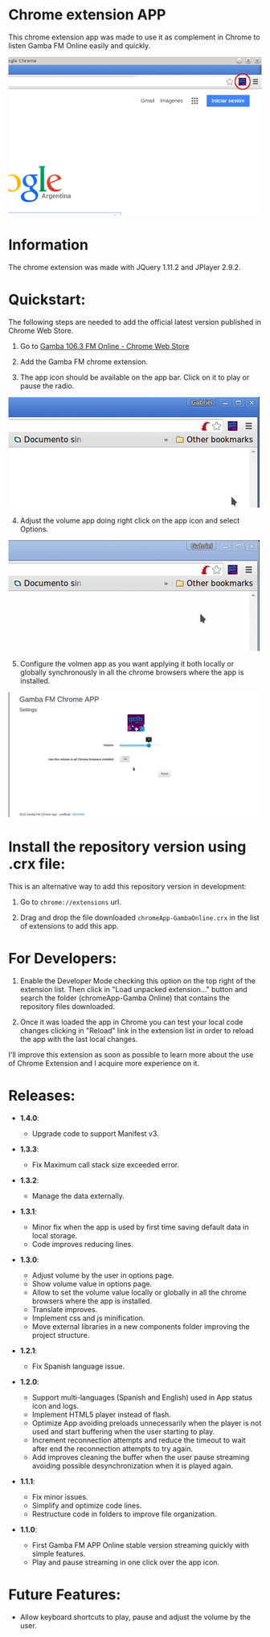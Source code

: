 Chrome extension APP
======

This chrome extension app was made to use it as complement in Chrome to listen Gamba FM Online easily and quickly.

![Gamba FM APP Online](https://raw.githubusercontent.com/gabrielruiz/chromeApp-GambaOnline/master/img/gambaFmChromeApp.png)

Information
======

The chrome extension was made with JQuery 1.11.2 and JPlayer 2.9.2.

Quickstart:
======

The following steps are needed to add the official latest version published in Chrome Web Store.

1) Go to [Gamba 106.3 FM Online - Chrome Web Store](https://chrome.google.com/webstore/detail/gamba-1063-fm-online/fkfjmigadmikjjjgikhnnenojifcgffb)

2) Add the Gamba FM chrome extension.

3) The app icon should be available on the app bar. Click on it to play or pause the radio.

![Gamba FM APP Online icon](https://raw.githubusercontent.com/gabrielruiz/chromeApp-GambaOnline/master/img/clickOnGambaApp.gif)

4) Adjust the volume app doing right click on the app icon and select Options.

![Gamba FM APP Options](https://raw.githubusercontent.com/gabrielruiz/chromeApp-GambaOnline/master/img/clickOnOptions.gif)

5) Configure the volmen app as you want applying it both locally or globally synchronously in all the chrome browsers where the app is installed.

![Gamba FM APP Settings](https://raw.githubusercontent.com/gabrielruiz/chromeApp-GambaOnline/master/img/settingGambaApp.gif)

Install the repository version using .crx file:
======

This is an alternative way to add this repository version in development:

1) Go to `chrome://extensions` url.

2) Drag and drop the file downloaded `chromeApp-GambaOnline.crx` in the list of extensions to add this app.

For Developers:
======

1) Enable the Developer Mode checking this option on the top right of the extension list. Then click in "Load unpacked extension..." button and search the folder (chromeApp-Gamba Online) that contains the repository files downloaded.

2) Once it was loaded the app in Chrome you can test your local code changes clicking in "Reload" link in the extension list in order to reload the app with the last local changes.


I'll improve this extension as soon as possible to learn more about the use of Chrome Extension and I acquire more experience on it.

Releases:
======

+ **1.4.0**:
  - Upgrade code to support Manifest v3.

+ **1.3.3**:
  - Fix Maximum call stack size exceeded error.

+ **1.3.2**:
  - Manage the data externally.

+ **1.3.1**:
  - Minor fix when the app is used by first time saving default data in local storage.
  - Code improves reducing lines.

+ **1.3.0**:
  - Adjust volume by the user in options page.
  - Show volume value in options page.
  - Allow to set the volume value locally or globally in all the chrome browsers where the app is installed.
  - Translate improves.
  - Implement css and js minification.
  - Move external libraries in a new components folder improving the project structure.

+ **1.2.1**:
  - Fix Spanish language issue.

+ **1.2.0**: 
  - Support multi-languages (Spanish and English) used in App status icon and logs. 
  - Implement HTML5 player instead of flash. 
  - Optimize App avoiding preloads unnecessarily when the player is not used and start buffering when the user starting to play.
  - Increment reconnection attempts and reduce the timeout to wait after end the reconnection attempts to try again.
  - Add improves cleaning the buffer when the user pause streaming avoiding possible desynchronization when it is played again.

+ **1.1.1**: 
  - Fix minor issues.
  - Simplify and optimize code lines. 
  - Restructure code in folders to improve file organization.

+ **1.1.0**: 
  - First Gamba FM APP Online stable version streaming quickly with simple features.
  - Play and pause streaming in one click over the app icon.

Future Features:
======

+ Allow keyboard shortcuts to play, pause and adjust the volume by the user.
